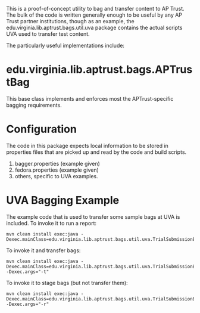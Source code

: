 This is a proof-of-concept utility to bag and transfer content to AP Trust.  The bulk of the code is
written generally enough to be useful by any AP Trust partner institutions, though as an example, the
edu.virginia.lib.aptrust.bags.util.uva package contains the actual scripts UVA used to transfer test
content.

The particularly useful implementations include:

# edu.virginia.lib.aptrust.bags.APTrustBag

This base class implements and enforces most the APTrust-specific bagging requirements.

# Configuration

The code in this package expects local information to be stored in properties files that are
picked up and read by the code and build scripts.

1. bagger.properties (example given)
2. fedora.properties (example given)
3. others, specific to UVA examples.

# UVA Bagging Example

The example code that is used to transfer some sample bags at UVA is included.  To invoke it to run a report:

    mvn clean install exec:java -Dexec.mainClass=edu.virginia.lib.aptrust.bags.util.uva.TrialSubmissionBagger

To invoke it and transfer bags:

    mvn clean install exec:java -Dexec.mainClass=edu.virginia.lib.aptrust.bags.util.uva.TrialSubmissionBagger -Dexec.args="-t"

To invoke it to stage bags (but not transfer them):

    mvn clean install exec:java -Dexec.mainClass=edu.virginia.lib.aptrust.bags.util.uva.TrialSubmissionBagger -Dexec.args="-r"
